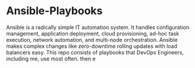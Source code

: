 # Ansible-Playbooks

Ansible is a radically simple IT automation system. It handles configuration management, application deployment, cloud provisioning, ad-hoc task execution, network automation, and multi-node orchestration. Ansible makes complex changes like zero-downtime rolling updates with load balancers easy. This repo consists of playbooks that DevOps Engineers, including me, use most often.
then e
